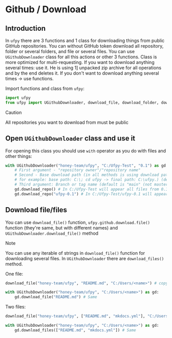 # Github / Download

## Introduction

In `ufpy` there are 3 functions and 1 class for downloading things from public GitHub repositories.
You can without GitHub token download all repository, folder or several folders, and file or several
files. You can use `UGithubDownloader` class for all this actions or other 3 functions. Class is more
optimized for multi-requesting. If you want to download anything several times: use it. He is using 1]
unpacked zip archive for all operations and by the end deletes it. If you don't want to download anything
several times -> use functions.

Import functions and class from `ufpy`:
```python
import ufpy
from ufpy import UGithubDownloader, download_file, download_folder, download_repo, UGithubDownloader
```

> [!CAUTION]
> All repositories you want to download from must be public

## Open `UGithubDownloader` class and use it

For opening this class you should use `with` operator as you do with files and other things:
```python
with UGithubDownloader("honey-team/ufpy", "C:/Ufpy-Test", "0.1") as gd:
    # First argument - "repository owner"/"repository name"
    # Second - Base download path (in all methods is using download paths from base download path. How in cmd
    # for example: base path: C:\; cd ufpy -> final path: C:\ufpy.) (default is cwd (current working directory)
    # Third argument: Branch or tag name (default is "main" (not master!))
    gd.download_repo() # In C:/Ufpy-Test will appear all files from 0.1 tag in this repository.
    gd.download_repo("ufpy-0.1") # In C:/Ufpy-Test/ufpy-0.1 will appear all files from 0.1 tag in this repository
```

## Download file/files

You can use `download_file()` function, `ufpy.github.download.file()` function
(they're same, but with different names) and `UGithubDownloader.download_file()` method

> [!NOTE]
> You can use any iterable of strings in `download_file()` function for downloading several files.
> In `UGithubDownloader` there are `download_files()` method.

One file:
```python
download_file("honey-team/ufpy", "README.md", "C:/Users/<name>") # copy README.md from main branch in C:/Users/<name> directory

with UGithubDownloader("honey-team/ufpy", "C:/Users/<name>") as gd:
    gd.download_file("README.md") # Same
```

Two files:
```python
download_file("honey-team/ufpy", ["README.md", "mkdocs.yml"], "C:/Users/<name>") # copy README.md and mkdocs.yml from main branch in C:/Users/<name> directory

with UGithubDownloader("honey-team/ufpy", "C:/Users/<name>") as gd:
    gd.download_files(["README.md", "mkdocs.yml"]) # Same
```
